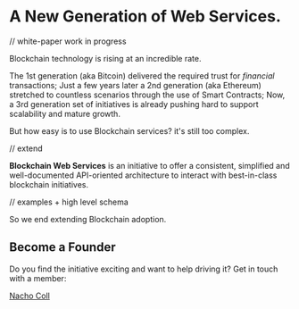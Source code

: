 # A New Generation of Web Services.

// white-paper work in progress

Blockchain technology is rising at an incredible rate.

The 1st generation (aka Bitcoin) delivered the required trust for *financial* transactions; Just a few years later a 2nd generation (aka Ethereum) stretched to countless scenarios through the use of Smart Contracts; Now, a 3rd generation set of initiatives is already pushing hard to support scalability and mature growth.

But how easy is to use Blockchain services? it's still too complex. 

// extend

**Blockchain Web Services** is an initiative to offer a consistent, simplified and well-documented API-oriented architecture to interact with best-in-class blockchain initiatives. 

// examples + high level schema

So we end extending Blockchain adoption.

## Become a Founder

Do you find the initiative exciting and want to help driving it? Get in touch with a member:

[Nacho Coll](https://www.linkedin.com/in/nacho-coll/)
